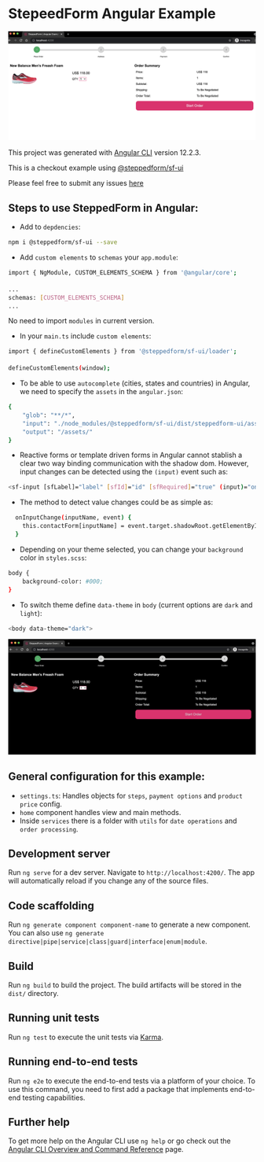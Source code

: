 # StepeedForm Angular Example

![SF Angular Example](./src/assets/preview2.png "SteppedForm")

This project was generated with [Angular CLI](https://github.com/angular/angular-cli) version 12.2.3.

This is a checkout example using [@steppedform/sf-ui](https://github.com/steppedform/sf-ui)

Please feel free to submit any issues [here](https://github.com/steppedform/sf-angular-example/issues)

## Steps to use SteppedForm in Angular:

* Add to `depdencies`:


```bash
npm i @steppedform/sf-ui --save
```

* Add `custom elements` to `schemas` your `app.module`:

```bash
import { NgModule, CUSTOM_ELEMENTS_SCHEMA } from '@angular/core';

...
schemas: [CUSTOM_ELEMENTS_SCHEMA]
...
```

No need to import `modules` in current version.


* In your `main.ts` include `custom elements`:

```bash
import { defineCustomElements } from '@steppedform/sf-ui/loader';

defineCustomElements(window);
```

* To be able to use `autocomplete` (cities, states and countries) in Angular, we need to specify the `assets` in the `angular.json`:

```bash
{
    "glob": "**/*",
    "input": "./node_modules/@steppedform/sf-ui/dist/steppedform-ui/assets",
    "output": "/assets/"
}
```

* Reactive forms or template driven forms in Angular cannot stablish a clear two way binding communication with the shadow dom. However, input changes can be detected using the `(input)` event such as:

```bash
<sf-input [sfLabel]="label" [sfId]="id" [sfRequired]="true" (input)="onInputChange('firstNameForm', $event)"></sf-input>
```

* The method to detect value changes could be as simple as:

```bash
  onInputChange(inputName, event) {
    this.contactForm[inputName] = event.target.shadowRoot.getElementById(inputName).value;
  }
```

* Depending on your theme selected, you can change your `background` color in `styles.scss`:

```bash
body {
    background-color: #000;
}
```

* To switch theme define `data-theme` in `body` (current options are `dark` and `light`):

```bash
<body data-theme="dark"> 
```

![SF Dark Theme](./src/assets/preview.png "SteppedForm")

## General configuration for this example:

* `settings.ts`: Handles objects for `steps`, `payment options` and `product price` config.
* `home` component handles view and main methods.
* Inside `services` there is a folder with `utils` for `date operations` and `order processing`.

## Development server

Run `ng serve` for a dev server. Navigate to `http://localhost:4200/`. The app will automatically reload if you change any of the source files.

## Code scaffolding

Run `ng generate component component-name` to generate a new component. You can also use `ng generate directive|pipe|service|class|guard|interface|enum|module`.

## Build

Run `ng build` to build the project. The build artifacts will be stored in the `dist/` directory.

## Running unit tests

Run `ng test` to execute the unit tests via [Karma](https://karma-runner.github.io).

## Running end-to-end tests

Run `ng e2e` to execute the end-to-end tests via a platform of your choice. To use this command, you need to first add a package that implements end-to-end testing capabilities.

## Further help

To get more help on the Angular CLI use `ng help` or go check out the [Angular CLI Overview and Command Reference](https://angular.io/cli) page.
